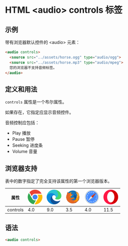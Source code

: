 HTML \<audio> controls 标签
===

## 示例

带有浏览器默认控件的 \<audio> 元素：

```html idoc:preview
<audio controls>
  <source src="../assets/horse.ogg" type="audio/ogg">
  <source src="../assets/horse.mp3" type="audio/mpeg">
  您的浏览器不支持音频标签。
</audio>
```

## 定义和用法

`controls` 属性是一个布尔属性。

如果存在，它指定应显示音频控件。

音频控制应包括：

*   Play 播放
*   Pause 暂停
*   Seeking 进度条
*   Volume 音量


## 浏览器支持

表中的数字指定了完全支持该属性的第一个浏览器版本。

| 属性 | ![chrome][1] | ![edge][2] | ![firefox][3] | ![safari][4] | ![opera][5] |
| ---- | ---- | ---- | ---- | ---- | ---- |
| controls  | 4.0 | 9.0 | 3.5 | 4.0 | 11.5 |
<!--rehype:style=width: 100%; display: inline-table;-->

## 语法

```html
<audio controls>
```

[1]: ../assets/chrome.svg
[2]: ../assets/edge.svg
[3]: ../assets/firefox.svg
[4]: ../assets/safari.svg
[5]: ../assets/opera.svg